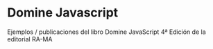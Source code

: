 # Domine Javascript
Ejemplos / publicaciones del libro Domine JavaScript 4ª Edición de la editorial RA-MA
